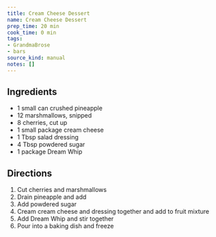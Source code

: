 ```yaml
---
title: Cream Cheese Dessert
name: Cream Cheese Dessert
prep_time: 20 min
cook_time: 0 min
tags:
- GrandmaBrose
- bars
source_kind: manual
notes: []
---
```


## Ingredients
- 1 small can crushed pineapple
- 12 marshmallows, snipped
- 8 cherries, cut up
- 1 small package cream cheese
- 1 Tbsp salad dressing
- 4 Tbsp powdered sugar
- 1 package Dream Whip


## Directions
1. Cut cherries and marshmallows
2. Drain pineapple and add
3. Add powdered sugar
4. Cream cream cheese and dressing together and add to fruit mixture
5. Add Dream Whip and stir together
6. Pour into a baking dish and freeze
